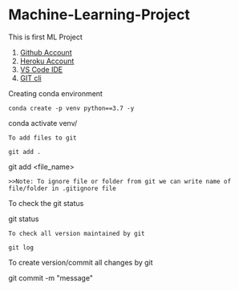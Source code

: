 # Machine-Learning-Project
This is first ML Project

1. [Github Account](https://github.com)
2. [Heroku Account](https://dashboard.heroku.com/login)
3. [VS Code IDE](https://code.visualstudio.com/download)
4. [GIT cli](https://git-scm.com/downloads)

Creating conda environment
```
conda create -p venv python==3.7 -y
``````
conda activate venv/
```
To add files to git

git add .
```
git add <file_name>
```
>>Note: To ignore file or folder from git we can write name of file/folder in .gitignore file
```
To check the git status

git status
```
To check all version maintained by git

git log
```
To create version/commit all changes by git

git commit -m "message"
```